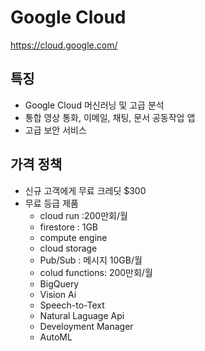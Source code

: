 # Google Cloud

https://cloud.google.com/

## 특징

- Google Cloud 머신러닝 및 고급 분석
- 통합 영상 통화, 이메일, 채팅, 문서 공동작업 앱
- 고급 보안 서비스

## 가격 정책

- 신규 고객에게 무료 크레딧 $300
- 무료 등급 제품
    - cloud run :200만회/월
    - firestore : 1GB
    - compute engine
    - cloud storage
    - Pub/Sub : 메시지 10GB/월
    - colud functions: 200만회/월
    - BigQuery
    - Vision Ai
    - Speech-to-Text
    - Natural Laguage Api
    - Develoyment Manager
    - AutoML
